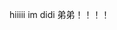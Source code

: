 hiiiii im didi 弟弟！！！！ 

<!---
didilovesyou666/didilovesyou666 is a ✨ special ✨ repository because its `README.md` (this file) appears on your GitHub profile.
You can click the Preview link to take a look at your changes.
--->
